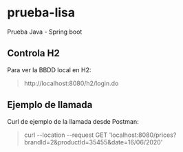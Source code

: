 # prueba-lisa
Prueba Java - Spring boot

## Controla H2
Para ver la BBDD local en H2:
> http://localhost:8080/h2/login.do

## Ejemplo de llamada
Curl de ejemplo de la llamada desde Postman:
> curl --location --request GET 'localhost:8080/prices?brandId=2&productId=35455&date=16/06/2020'
